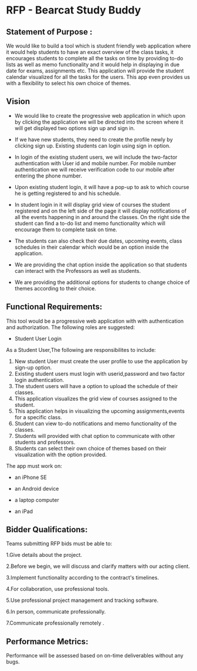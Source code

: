 # RFP - Bearcat Study Buddy

## Statement of Purpose :
We would like to build a tool which is student friendly web application where it would help students to have an exact overview of the class tasks, it encourages students to complete all the tasks on time by providing to-do lists as well as memo functionality and it would help in displaying in due date for exams, assignments etc. This application will provide the student calendar visualized for all the tasks for the users. This app even provides us with a flexibility to select his own choice of themes.

## Vision

* We would like to create the progressive web application in which upon by clicking the application we will be directed into the screen where it will get displayed two options sign up and sign in.

* If we have new students, they need to create the profile newly by clicking sign up. Existing students can login using sign in option.<br>   

* In login of the existing  student users, we will include the two-factor authentication with User id and mobile number. For mobile number authentication we will receive verification code to our mobile after entering the phone number.<br>  

* Upon existing student login, it will have a pop-up to ask to which course he is getting registered to and his schedule.

* In student login in it will display grid view of courses the student registered and on the left side of the page it will display notifications of all the events happening in and around the classes. On the right side the student can find a to-do list and memo functionality which will encourage them to complete task on time. 

* The students can also check their due dates, upcoming events, class schedules in their calendar which would be an option inside the application.

* We are providing the chat option inside the application so that students can interact with the Professors as well as students.

* We are providing the additional options for students to change choice of themes according to their choice.

## Functional Requirements:

This tool would be a progressive web application with with authentication and authorization. The following roles are suggested:

* Student User Login

As a Student User,The following are responsibilites to include:

1) New student User must create the user profile to use the application by sign-up option.
2) Existing student users must login with userid,password and two factor login authentication.
3) The student users will have a option to upload the schedule of their classes.
4) This application visualizes the grid view of courses assigned to the student.
5) This application helps in visualizing the upcoming assignments,events for a specific class.
6) Student can view to-do notifications and memo functionality of the classes.
7) Students will provided with chat option to communicate with other students and professors.
8) Students can select their own choice of themes based on their visualization with the option provided.

 The app must work on:

 * an iPhone SE
	
* an Android device
	
* a laptop computer
	
* an iPad

## Bidder Qualifications:

Teams submitting RFP bids must be able to:

1.Give details about the project.

2.Before we begin, we will discuss and clarify matters with our acting client.

3.Implement functionality according to the contract's timelines.

4.For collaboration, use professional tools.

5.Use professional project management and tracking software.

6.In person, communicate professionally.

7.Communicate professionally remotely .

## Performance Metrics:

Performance will be assessed based on on-time deliverables without any bugs.

